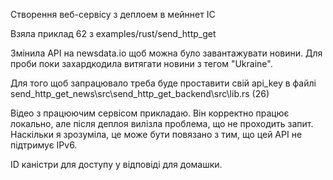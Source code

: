 Створення веб-сервісу з деплоем в мейннет IC 

Взяла приклад 62 з examples/rust/send_http_get

Змінила API на newsdata.io щоб можна було завантажувати новини. Для проби поки захардкодила витягати новини з тегом "Ukraine".

Для того щоб запрацювало треба буде проставити свій api_key в файлі send_http_get_news\src\send_http_get_backend\src\lib.rs (26)

Відео з працюючим сервісом прикладаю. Він корректно працює локально, але після деплоя вилізла проблема, що не проходить запит. Наскільки я зрозуміла, 
це може бути повязано з тим, що цей API не підтримує  IPv6.

ID каністри для доступу у відповіді для домашки.
